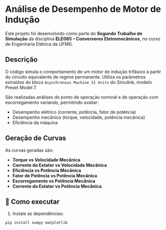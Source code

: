 # Análise de Desempenho de Motor de Indução

Este projeto foi desenvolvido como parte do **Segundo Trabalho de Simulação** da disciplina **ELE085 – Conversores Eletromecânicos**, no curso de Engenharia Elétrica da UFMG.

## Descrição

O código simula o comportamento de um motor de indução trifásico a partir do circuito equivalente de regime permanente. Utiliza os parâmetros extraídos do bloco `Asynchronous Machine SI Units` do Simulink, modelo Preset Model 7.

São realizadas análises do ponto de operação nominal e de operação com escorregamento variando, permitindo avaliar:

- Desempenho elétrico (corrente, potência, fator de potência)
- Desempenho mecânico (torque, velocidade, potência mecânica)
- Eficiência da máquina

## Geração de Curvas

As curvas geradas são:

- **Torque vs Velocidade Mecânica**
- **Corrente do Estator vs Velocidade Mecânica**
- **Eficiência vs Potência Mecânica**
- **Fator de Potência vs Potência Mecânica**
- **Escorregamento vs Potência Mecânica**
- **Corrente do Estator vs Potência Mecânica**

## 🚀 Como executar

1. Instale as dependências:
```bash
pip install numpy matplotlib

